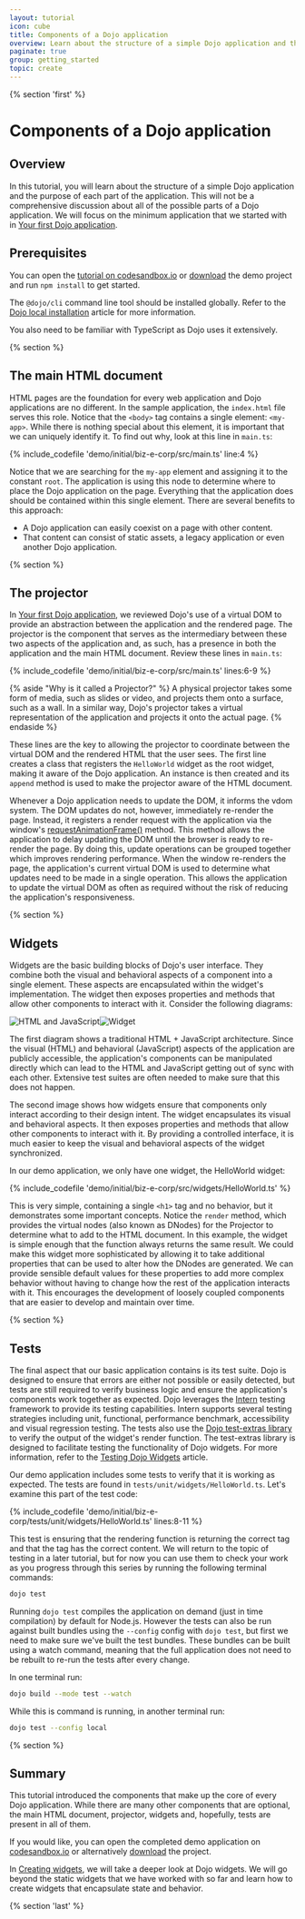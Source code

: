 ```yaml
---
layout: tutorial
icon: cube
title: Components of a Dojo application
overview: Learn about the structure of a simple Dojo application and the purpose of each part.
paginate: true
group: getting_started
topic: create
---
```


{% section 'first' %}

# Components of a Dojo application

## Overview

In this tutorial, you will learn about the structure of a simple Dojo application and the purpose of each part of the application. This will not be a comprehensive discussion about all of the possible parts of a Dojo application. We will focus on the minimum application that we started with in [Your first Dojo application](../001_static_content/).

## Prerequisites

You can open the [tutorial on codesandbox.io](https://codesandbox.io/s/github/dojo/dojo.io/tree/master/site/source/tutorials/002_creating_an_application/demo/initial/biz-e-corp) or [download](../assets/002_creating_an_application-initial.zip) the demo project and run `npm install` to get started.

The `@dojo/cli` command line tool should be installed globally. Refer to the [Dojo local installation](../000_local_installation/) article for more information.

You also need to be familiar with TypeScript as Dojo uses it extensively.

{% section %}

## The main HTML document

HTML pages are the foundation for every web application and Dojo applications are no different. In the sample application, the `index.html` file serves this role. Notice that the `<body>` tag contains a single element: `<my-app>`. While there is nothing special about this element, it is important that we can uniquely identify it. To find out why, look at this line in `main.ts`:

{% include_codefile 'demo/initial/biz-e-corp/src/main.ts' line:4 %}

Notice that we are searching for the `my-app` element and assigning it to the constant `root`. The application is using this node to determine where to place the Dojo application on the page. Everything that the application does should be contained within this single element. There are several benefits to this approach:

* A Dojo application can easily coexist on a page with other content.
* That content can consist of static assets, a legacy application or even another Dojo application.

{% section %}

## The projector

In [Your first Dojo application](../001_static_content/), we reviewed Dojo's use of a virtual DOM to provide an abstraction between the application and the rendered page. The projector is the component that serves as the intermediary between these two aspects of the application and, as such, has a presence in both the application and the main HTML document. Review these lines in `main.ts`:

{% include_codefile 'demo/initial/biz-e-corp/src/main.ts' lines:6-9 %}

{% aside "Why is it called a Projector?" %}
A physical projector takes some form of media, such as slides or video, and projects them onto a surface, such as a wall. In a similar way, Dojo's projector takes a virtual representation of the application and projects it onto the actual page.
{% endaside %}

These lines are the key to allowing the projector to coordinate between the virtual DOM and the rendered HTML that the user sees. The first line creates a class that registers the `HelloWorld` widget as the root widget, making it aware of the Dojo application. An instance is then created and its `append` method is used to make the projector aware of the HTML document.

Whenever a Dojo application needs to update the DOM, it informs the vdom system. The DOM updates do not, however, immediately re-render the page. Instead, it registers a render request with the application via the window's [requestAnimationFrame()](https://developer.mozilla.org/en-US/docs/Web/API/window/requestAnimationFrame) method. This method allows the application to delay updating the DOM until the browser is ready to re-render the page. By doing this, update operations can be grouped together which improves rendering performance. When the window re-renders the page, the application's current virtual DOM is used to determine what updates need to be made in a single operation. This allows the application to update the virtual DOM as often as required without the risk of reducing the application's responsiveness.

{% section %}

## Widgets

Widgets are the basic building blocks of Dojo's user interface. They combine both the visual and behavioral aspects of a component into a single element. These aspects are encapsulated within the widget's implementation. The widget then exposes properties and methods that allow other components to interact with it. Consider the following diagrams:

<img src="../resources/html_js.svg" title="HTML and JavaScript" class="half-width"/><img src="../resources/widget.svg" title="Widget" class="half-width"/>

The first diagram shows a traditional HTML + JavaScript architecture. Since the visual (HTML) and behavioral (JavaScript) aspects of the application are publicly accessible, the application's components can be manipulated directly which can lead to the HTML and JavaScript getting out of sync with each other. Extensive test suites are often needed to make sure that this does not happen.

The second image shows how widgets ensure that components only interact according to their design intent. The widget encapsulates its visual and behavioral aspects. It then exposes properties and methods that allow other components to interact with it. By providing a controlled interface, it is much easier to keep the visual and behavioral aspects of the widget synchronized.

In our demo application, we only have one widget, the HelloWorld widget:

{% include_codefile 'demo/initial/biz-e-corp/src/widgets/HelloWorld.ts' %}

This is very simple, containing a single `<h1>` tag and no behavior, but it demonstrates some important concepts. Notice the `render` method, which provides the virtual nodes (also known as DNodes) for the Projector to determine what to add to the HTML document. In this example, the widget is simple enough that the function always returns the same result. We could make this widget more sophisticated by allowing it to take additional properties that can be used to alter how the DNodes are generated. We can provide sensible default values for these properties to add more complex behavior without having to change how the rest of the application interacts with it. This encourages the development of loosely coupled components that are easier to develop and maintain over time.

{% section %}

## Tests

The final aspect that our basic application contains is its test suite. Dojo is designed to ensure that errors are either not possible or easily detected, but tests are still required to verify business logic and ensure the application's components work together as expected. Dojo leverages the [Intern](http://theintern.io) testing framework to provide its testing capabilities. Intern supports several testing strategies including unit, functional, performance benchmark, accessibility and visual regression testing. The tests also use the [Dojo test-extras library](https://github.com/dojo/test-extras) to verify the output of the widget's render function. The test-extras library is designed to facilitate testing the functionality of Dojo widgets. For more information, refer to the [Testing Dojo Widgets](../comingsoon.html) article.

Our demo application includes some tests to verify that it is working as expected. The tests are found in `tests/unit/widgets/HelloWorld.ts`. Let's examine this part of the test code:

{% include_codefile 'demo/initial/biz-e-corp/tests/unit/widgets/HelloWorld.ts' lines:8-11 %}

This test is ensuring that the rendering function is returning the correct tag and that the tag has the correct content. We will return to the topic of testing in a later tutorial, but for now you can use them to check your work as you progress through this series by running the following terminal commands:

```bash
dojo test
```

Running `dojo test` compiles the application on demand (just in time compilation) by default for Node.js. However the tests can also be run against built bundles using the `--config` config with `dojo test`, but first we need to make sure we've built the test bundles. These bundles can be built using a watch command, meaning that the full application does not need to be rebuilt to re-run the tests after every change.

In one terminal run:

```bash
dojo build --mode test --watch
```

While this is command is running, in another terminal run:

```bash
dojo test --config local
```

{% section %}

## Summary
This tutorial introduced the components that make up the core of every Dojo application. While there are many other components that are optional, the main HTML document, projector, widgets and, hopefully, tests are present in all of them.

If you would like, you can open the completed demo application on [codesandbox.io](https://codesandbox.io/s/github/dojo/dojo.io/tree/master/site/source/tutorials/002_creating_an_application/demo/finished/biz-e-corp) or alternatively [download](../assets/002_creating_an_application-finished.zip) the project.

In [Creating widgets](../003_creating_widgets/), we will take a deeper look at Dojo widgets. We will go beyond the static widgets that we have worked with so far and learn how to create widgets that encapsulate state and behavior.

{% section 'last' %}

